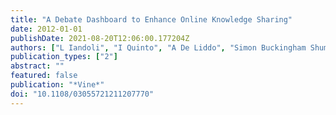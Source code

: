```yaml
---
title: "A Debate Dashboard to Enhance Online Knowledge Sharing"
date: 2012-01-01
publishDate: 2021-08-20T12:06:00.177204Z
authors: ["L Iandoli", "I Quinto", "A De Liddo", "Simon Buckingham Shum"]
publication_types: ["2"]
abstract: ""
featured: false
publication: "*Vine*"
doi: "10.1108/03055721211207770"
---
```


